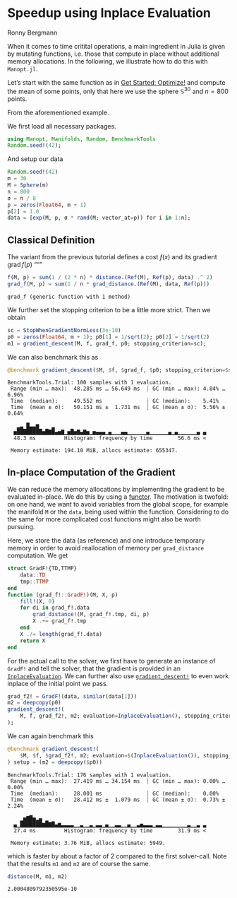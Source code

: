 # Speedup using Inplace Evaluation
Ronny Bergmann

When it comes to time critital operations, a main ingredient in Julia is given by
mutating functions, i.e. those that compute in place without additional memory
allocations. In the following, we illustrate how to do this with `Manopt.jl`.

Let’s start with the same function as in [Get Started: Optimize!](https://manoptjl.org/stable/tutorials/Optimize!.html)
and compute the mean of some points, only that here we use the sphere $\mathbb S^{30}$
and $n=800$ points.

From the aforementioned example.

We first load all necessary packages.

``` julia
using Manopt, Manifolds, Random, BenchmarkTools
Random.seed!(42);
```

And setup our data

``` julia
Random.seed!(42)
m = 30
M = Sphere(m)
n = 800
σ = π / 8
p = zeros(Float64, m + 1)
p[2] = 1.0
data = [exp(M, p, σ * rand(M; vector_at=p)) for i in 1:n];
```

## Classical Definition

The variant from the previous tutorial defines a cost $f(x)$ and its gradient $\operatorname{grad}f(p)$
““”

``` julia
f(M, p) = sum(1 / (2 * n) * distance.(Ref(M), Ref(p), data) .^ 2)
grad_f(M, p) = sum(1 / n * grad_distance.(Ref(M), data, Ref(p)))
```

    grad_f (generic function with 1 method)

We further set the stopping criterion to be a little more strict. Then we obtain

``` julia
sc = StopWhenGradientNormLess(3e-10)
p0 = zeros(Float64, m + 1); p0[1] = 1/sqrt(2); p0[2] = 1/sqrt(2)
m1 = gradient_descent(M, f, grad_f, p0; stopping_criterion=sc);
```

We can also benchmark this as

``` julia
@benchmark gradient_descent($M, $f, $grad_f, $p0; stopping_criterion=$sc)
```

    BenchmarkTools.Trial: 100 samples with 1 evaluation.
     Range (min … max):  48.285 ms … 56.649 ms  ┊ GC (min … max): 4.84% … 6.96%
     Time  (median):     49.552 ms              ┊ GC (median):    5.41%
     Time  (mean ± σ):   50.151 ms ±  1.731 ms  ┊ GC (mean ± σ):  5.56% ± 0.64%

       ▂▃ █▃▃▆    ▂                                                
      ▅████████▅█▇█▄▅▇▁▅█▅▇▄▇▅▁▅▄▄▄▁▄▁▁▁▄▄▁▁▁▁▁▁▄▁▁▁▁▁▁▄▁▄▁▁▁▁▁▁▄ ▄
      48.3 ms         Histogram: frequency by time        56.6 ms <

     Memory estimate: 194.10 MiB, allocs estimate: 655347.

## In-place Computation of the Gradient

We can reduce the memory allocations by implementing the gradient to be evaluated in-place.
We do this by using a [functor](https://docs.julialang.org/en/v1/manual/methods/#Function-like-objects).
The motivation is twofold: on one hand, we want to avoid variables from the global scope,
for example the manifold `M` or the `data`, being used within the function.
Considering to do the same for more complicated cost functions might also be worth pursuing.

Here, we store the data (as reference) and one introduce temporary memory in order to avoid
reallocation of memory per `grad_distance` computation. We get

``` julia
struct GradF!{TD,TTMP}
    data::TD
    tmp::TTMP
end
function (grad_f!::GradF!)(M, X, p)
    fill!(X, 0)
    for di in grad_f!.data
        grad_distance!(M, grad_f!.tmp, di, p)
        X .+= grad_f!.tmp
    end
    X ./= length(grad_f!.data)
    return X
end
```

For the actual call to the solver, we first have to generate an instance of `GradF!`
and tell the solver, that the gradient is provided in an [`InplaceEvaluation`](https://manoptjl.org/stable/plans/objective/#Manopt.InplaceEvaluation).
We can further also use [`gradient_descent!`](https://manoptjl.org/stable/solvers/gradient_descent/#Manopt.gradient_descent!) to even work inplace of the initial point we pass.

``` julia
grad_f2! = GradF!(data, similar(data[1]))
m2 = deepcopy(p0)
gradient_descent!(
    M, f, grad_f2!, m2; evaluation=InplaceEvaluation(), stopping_criterion=sc
);
```

We can again benchmark this

``` julia
@benchmark gradient_descent!(
    $M, $f, $grad_f2!, m2; evaluation=$(InplaceEvaluation()), stopping_criterion=$sc
) setup = (m2 = deepcopy($p0))
```

    BenchmarkTools.Trial: 176 samples with 1 evaluation.
     Range (min … max):  27.419 ms … 34.154 ms  ┊ GC (min … max): 0.00% … 0.00%
     Time  (median):     28.001 ms              ┊ GC (median):    0.00%
     Time  (mean ± σ):   28.412 ms ±  1.079 ms  ┊ GC (mean ± σ):  0.73% ± 2.24%

        ▁▅▇█▅▂▄ ▁                                                  
      ▄▁███████▆█▇█▄▆▃▃▃▃▁▁▃▁▁▃▁▃▃▁▄▁▁▃▃▁▁▄▁▁▃▅▃▃▃▁▃▃▁▁▁▁▁▁▁▁▃▁▁▃ ▃
      27.4 ms         Histogram: frequency by time        31.9 ms <

     Memory estimate: 3.76 MiB, allocs estimate: 5949.

which is faster by about a factor of 2 compared to the first solver-call.
Note that the results `m1` and `m2` are of course the same.

``` julia
distance(M, m1, m2)
```

    2.0004809792350595e-10

